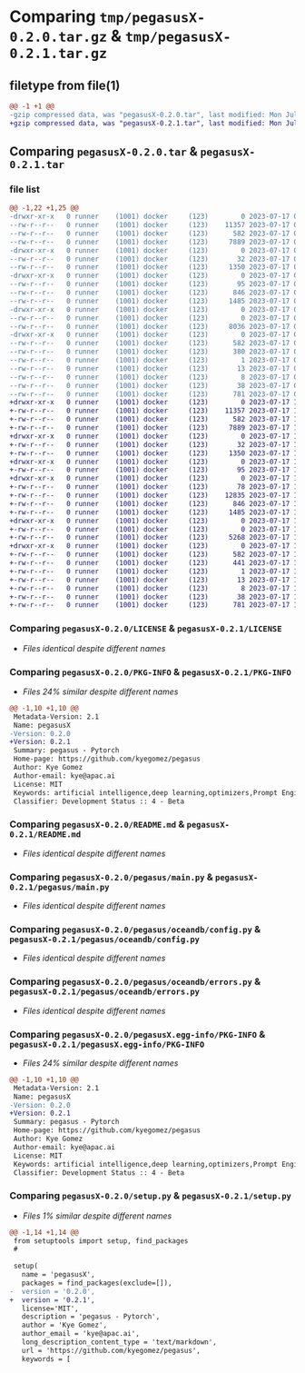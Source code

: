 # Comparing `tmp/pegasusX-0.2.0.tar.gz` & `tmp/pegasusX-0.2.1.tar.gz`

## filetype from file(1)

```diff
@@ -1 +1 @@
-gzip compressed data, was "pegasusX-0.2.0.tar", last modified: Mon Jul 17 04:45:38 2023, max compression
+gzip compressed data, was "pegasusX-0.2.1.tar", last modified: Mon Jul 17 14:08:55 2023, max compression
```

## Comparing `pegasusX-0.2.0.tar` & `pegasusX-0.2.1.tar`

### file list

```diff
@@ -1,22 +1,25 @@
-drwxr-xr-x   0 runner    (1001) docker     (123)        0 2023-07-17 04:45:38.000773 pegasusX-0.2.0/
--rw-r--r--   0 runner    (1001) docker     (123)    11357 2023-07-17 04:45:23.000000 pegasusX-0.2.0/LICENSE
--rw-r--r--   0 runner    (1001) docker     (123)      582 2023-07-17 04:45:38.000773 pegasusX-0.2.0/PKG-INFO
--rw-r--r--   0 runner    (1001) docker     (123)     7889 2023-07-17 04:45:23.000000 pegasusX-0.2.0/README.md
-drwxr-xr-x   0 runner    (1001) docker     (123)        0 2023-07-17 04:45:38.000773 pegasusX-0.2.0/pegasus/
--rw-r--r--   0 runner    (1001) docker     (123)       32 2023-07-17 04:45:23.000000 pegasusX-0.2.0/pegasus/__init__.py
--rw-r--r--   0 runner    (1001) docker     (123)     1350 2023-07-17 04:45:23.000000 pegasusX-0.2.0/pegasus/main.py
-drwxr-xr-x   0 runner    (1001) docker     (123)        0 2023-07-17 04:45:38.000773 pegasusX-0.2.0/pegasus/oceandb/
--rw-r--r--   0 runner    (1001) docker     (123)       95 2023-07-17 04:45:23.000000 pegasusX-0.2.0/pegasus/oceandb/__init__.py
--rw-r--r--   0 runner    (1001) docker     (123)      846 2023-07-17 04:45:23.000000 pegasusX-0.2.0/pegasus/oceandb/config.py
--rw-r--r--   0 runner    (1001) docker     (123)     1485 2023-07-17 04:45:23.000000 pegasusX-0.2.0/pegasus/oceandb/errors.py
-drwxr-xr-x   0 runner    (1001) docker     (123)        0 2023-07-17 04:45:38.000773 pegasusX-0.2.0/pegasus/oceandb/utils/
--rw-r--r--   0 runner    (1001) docker     (123)        0 2023-07-17 04:45:23.000000 pegasusX-0.2.0/pegasus/oceandb/utils/__init__.py
--rw-r--r--   0 runner    (1001) docker     (123)     8036 2023-07-17 04:45:23.000000 pegasusX-0.2.0/pegasus/oceandb/utils/embedding_functions.py
-drwxr-xr-x   0 runner    (1001) docker     (123)        0 2023-07-17 04:45:38.000773 pegasusX-0.2.0/pegasusX.egg-info/
--rw-r--r--   0 runner    (1001) docker     (123)      582 2023-07-17 04:45:37.000000 pegasusX-0.2.0/pegasusX.egg-info/PKG-INFO
--rw-r--r--   0 runner    (1001) docker     (123)      380 2023-07-17 04:45:37.000000 pegasusX-0.2.0/pegasusX.egg-info/SOURCES.txt
--rw-r--r--   0 runner    (1001) docker     (123)        1 2023-07-17 04:45:37.000000 pegasusX-0.2.0/pegasusX.egg-info/dependency_links.txt
--rw-r--r--   0 runner    (1001) docker     (123)       13 2023-07-17 04:45:37.000000 pegasusX-0.2.0/pegasusX.egg-info/requires.txt
--rw-r--r--   0 runner    (1001) docker     (123)        8 2023-07-17 04:45:37.000000 pegasusX-0.2.0/pegasusX.egg-info/top_level.txt
--rw-r--r--   0 runner    (1001) docker     (123)       38 2023-07-17 04:45:38.000773 pegasusX-0.2.0/setup.cfg
--rw-r--r--   0 runner    (1001) docker     (123)      781 2023-07-17 04:45:23.000000 pegasusX-0.2.0/setup.py
+drwxr-xr-x   0 runner    (1001) docker     (123)        0 2023-07-17 14:08:55.578324 pegasusX-0.2.1/
+-rw-r--r--   0 runner    (1001) docker     (123)    11357 2023-07-17 14:08:43.000000 pegasusX-0.2.1/LICENSE
+-rw-r--r--   0 runner    (1001) docker     (123)      582 2023-07-17 14:08:55.578324 pegasusX-0.2.1/PKG-INFO
+-rw-r--r--   0 runner    (1001) docker     (123)     7889 2023-07-17 14:08:43.000000 pegasusX-0.2.1/README.md
+drwxr-xr-x   0 runner    (1001) docker     (123)        0 2023-07-17 14:08:55.574324 pegasusX-0.2.1/pegasus/
+-rw-r--r--   0 runner    (1001) docker     (123)       32 2023-07-17 14:08:43.000000 pegasusX-0.2.1/pegasus/__init__.py
+-rw-r--r--   0 runner    (1001) docker     (123)     1350 2023-07-17 14:08:43.000000 pegasusX-0.2.1/pegasus/main.py
+drwxr-xr-x   0 runner    (1001) docker     (123)        0 2023-07-17 14:08:55.574324 pegasusX-0.2.1/pegasus/oceandb/
+-rw-r--r--   0 runner    (1001) docker     (123)       95 2023-07-17 14:08:43.000000 pegasusX-0.2.1/pegasus/oceandb/__init__.py
+drwxr-xr-x   0 runner    (1001) docker     (123)        0 2023-07-17 14:08:55.574324 pegasusX-0.2.1/pegasus/oceandb/api/
+-rw-r--r--   0 runner    (1001) docker     (123)       78 2023-07-17 14:08:43.000000 pegasusX-0.2.1/pegasus/oceandb/api/__init__.py
+-rw-r--r--   0 runner    (1001) docker     (123)    12835 2023-07-17 14:08:43.000000 pegasusX-0.2.1/pegasus/oceandb/api/types.py
+-rw-r--r--   0 runner    (1001) docker     (123)      846 2023-07-17 14:08:43.000000 pegasusX-0.2.1/pegasus/oceandb/config.py
+-rw-r--r--   0 runner    (1001) docker     (123)     1485 2023-07-17 14:08:43.000000 pegasusX-0.2.1/pegasus/oceandb/errors.py
+drwxr-xr-x   0 runner    (1001) docker     (123)        0 2023-07-17 14:08:55.574324 pegasusX-0.2.1/pegasus/oceandb/utils/
+-rw-r--r--   0 runner    (1001) docker     (123)        0 2023-07-17 14:08:43.000000 pegasusX-0.2.1/pegasus/oceandb/utils/__init__.py
+-rw-r--r--   0 runner    (1001) docker     (123)     5268 2023-07-17 14:08:43.000000 pegasusX-0.2.1/pegasus/oceandb/utils/embedding_functions.py
+drwxr-xr-x   0 runner    (1001) docker     (123)        0 2023-07-17 14:08:55.578324 pegasusX-0.2.1/pegasusX.egg-info/
+-rw-r--r--   0 runner    (1001) docker     (123)      582 2023-07-17 14:08:55.000000 pegasusX-0.2.1/pegasusX.egg-info/PKG-INFO
+-rw-r--r--   0 runner    (1001) docker     (123)      441 2023-07-17 14:08:55.000000 pegasusX-0.2.1/pegasusX.egg-info/SOURCES.txt
+-rw-r--r--   0 runner    (1001) docker     (123)        1 2023-07-17 14:08:55.000000 pegasusX-0.2.1/pegasusX.egg-info/dependency_links.txt
+-rw-r--r--   0 runner    (1001) docker     (123)       13 2023-07-17 14:08:55.000000 pegasusX-0.2.1/pegasusX.egg-info/requires.txt
+-rw-r--r--   0 runner    (1001) docker     (123)        8 2023-07-17 14:08:55.000000 pegasusX-0.2.1/pegasusX.egg-info/top_level.txt
+-rw-r--r--   0 runner    (1001) docker     (123)       38 2023-07-17 14:08:55.578324 pegasusX-0.2.1/setup.cfg
+-rw-r--r--   0 runner    (1001) docker     (123)      781 2023-07-17 14:08:43.000000 pegasusX-0.2.1/setup.py
```

### Comparing `pegasusX-0.2.0/LICENSE` & `pegasusX-0.2.1/LICENSE`

 * *Files identical despite different names*

### Comparing `pegasusX-0.2.0/PKG-INFO` & `pegasusX-0.2.1/PKG-INFO`

 * *Files 24% similar despite different names*

```diff
@@ -1,10 +1,10 @@
 Metadata-Version: 2.1
 Name: pegasusX
-Version: 0.2.0
+Version: 0.2.1
 Summary: pegasus - Pytorch
 Home-page: https://github.com/kyegomez/pegasus
 Author: Kye Gomez
 Author-email: kye@apac.ai
 License: MIT
 Keywords: artificial intelligence,deep learning,optimizers,Prompt Engineering
 Classifier: Development Status :: 4 - Beta
```

### Comparing `pegasusX-0.2.0/README.md` & `pegasusX-0.2.1/README.md`

 * *Files identical despite different names*

### Comparing `pegasusX-0.2.0/pegasus/main.py` & `pegasusX-0.2.1/pegasus/main.py`

 * *Files identical despite different names*

### Comparing `pegasusX-0.2.0/pegasus/oceandb/config.py` & `pegasusX-0.2.1/pegasus/oceandb/config.py`

 * *Files identical despite different names*

### Comparing `pegasusX-0.2.0/pegasus/oceandb/errors.py` & `pegasusX-0.2.1/pegasus/oceandb/errors.py`

 * *Files identical despite different names*

### Comparing `pegasusX-0.2.0/pegasusX.egg-info/PKG-INFO` & `pegasusX-0.2.1/pegasusX.egg-info/PKG-INFO`

 * *Files 24% similar despite different names*

```diff
@@ -1,10 +1,10 @@
 Metadata-Version: 2.1
 Name: pegasusX
-Version: 0.2.0
+Version: 0.2.1
 Summary: pegasus - Pytorch
 Home-page: https://github.com/kyegomez/pegasus
 Author: Kye Gomez
 Author-email: kye@apac.ai
 License: MIT
 Keywords: artificial intelligence,deep learning,optimizers,Prompt Engineering
 Classifier: Development Status :: 4 - Beta
```

### Comparing `pegasusX-0.2.0/setup.py` & `pegasusX-0.2.1/setup.py`

 * *Files 1% similar despite different names*

```diff
@@ -1,14 +1,14 @@
 from setuptools import setup, find_packages
 # 
 
 setup(
   name = 'pegasusX',
   packages = find_packages(exclude=[]),
-  version = '0.2.0',
+  version = '0.2.1',
   license='MIT',
   description = 'pegasus - Pytorch',
   author = 'Kye Gomez',
   author_email = 'kye@apac.ai',
   long_description_content_type = 'text/markdown',
   url = 'https://github.com/kyegomez/pegasus',
   keywords = [
```


